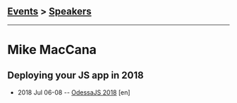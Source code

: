 ## [Events](../README.md) > [Speakers](../speakers.md)
---

# Mike MacCana

## Deploying your JS app in 2018
- 2018 Jul 06-08 -- [OdessaJS 2018](https://youtu.be/8QJq4_k0oTQ) [en]   
